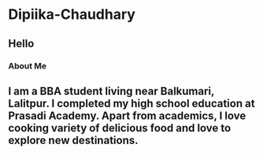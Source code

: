 # Dipiika-Chaudhary
## Hello
### About Me
## I am a BBA student living near Balkumari, Lalitpur. I completed my high school education at Prasadi Academy. Apart from academics, I love cooking variety of delicious food and love to explore new destinations.
